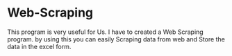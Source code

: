 # Web-Scraping
This program is very useful for Us. I have to created a Web  Scraping program. by using  this  you can easily Scraping data from web and Store the data in the excel form.  
